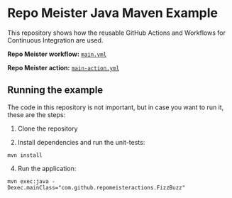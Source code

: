 # Repo Meister Java Maven Example

This repository shows how the reusable GitHub Actions and Workflows for Continuous Integration are used.

**Repo Meister workflow:** [`main.yml`](.github/workflows/main.yml)

**Repo Meister action:** [`main-action.yml`](.github/workflows/main-action.yml)

## Running the example

The code in this repository is not important, but in case you want to run it, these are the steps:

1. Clone the repository

2. Install dependencies and run the unit-tests:

  ```shell
  mvn install
  ```

4. Run the application:

  ```shell
  mvn exec:java -Dexec.mainClass="com.github.repomeisteractions.FizzBuzz"
  ```
